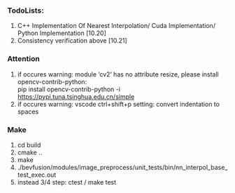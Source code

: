 ### TodoLists:
1)  C++ Implementation Of Nearest Interpolation/ Cuda Implementation/ Python Implementation [10.20]
2)  Consistency verification  above [10.21]

### Attention
1) if occures warning: module ‘cv2‘ has no attribute resize, please install opencv-contrib-python:  
pip install opencv-contrib-python -i https://pypi.tuna.tsinghua.edu.cn/simple
2) if occures warning: 
vscode ctrl+shift+p setting: convert indentation to spaces


### Make 
1) cd build
2) cmake ..
3) make
4) ./bevfusion/modules/image_preprocess/unit_tests/bin/nn_interpol_base_test_exec.out
4) instead 3/4 step: ctest / make test
